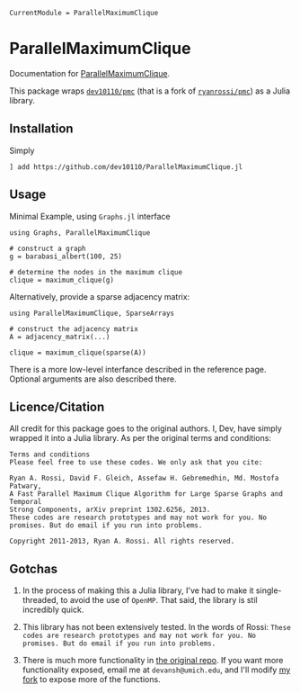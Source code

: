 ```@meta
CurrentModule = ParallelMaximumClique
```

# ParallelMaximumClique

Documentation for [ParallelMaximumClique](https://github.com/dev10110/ParallelMaximumClique.jl).

This package wraps [`dev10110/pmc`](https://github.com/dev10110/pmc) (that is a fork of [`ryanrossi/pmc`](https://github.com/ryanrossi/pmc)) as a Julia library.

## Installation

Simply 
```
] add https://github.com/dev10110/ParallelMaximumClique.jl
```

## Usage

Minimal Example, using `Graphs.jl` interface
```
using Graphs, ParallelMaximumClique

# construct a graph
g = barabasi_albert(100, 25)

# determine the nodes in the maximum clique
clique = maximum_clique(g)
```

Alternatively, provide a sparse adjacency matrix:
```
using ParallelMaximumClique, SparseArrays

# construct the adjacency matrix
A = adjacency_matrix(...)

clique = maximum_clique(sparse(A))
```

There is a more low-level interfance described in the reference page. Optional arguments are also described there. 


## Licence/Citation
All credit for this package goes to the original authors. I, Dev, have simply wrapped it into a Julia library.  As per the original terms and conditions:

```
Terms and conditions
Please feel free to use these codes. We only ask that you cite:

Ryan A. Rossi, David F. Gleich, Assefaw H. Gebremedhin, Md. Mostofa Patwary,  
A Fast Parallel Maximum Clique Algorithm for Large Sparse Graphs and Temporal  
Strong Components, arXiv preprint 1302.6256, 2013.  
These codes are research prototypes and may not work for you. No promises. But do email if you run into problems.

Copyright 2011-2013, Ryan A. Rossi. All rights reserved.
```

## Gotchas

1. In the process of making this a Julia library, I've had to make it single-threaded, to avoid the use of `OpenMP`. That said, the library is stil incredibly quick. 

2. This library has not been extensively tested. In the words of Rossi: `These codes are research prototypes and may not work for you. No promises. But do email if you run into problems.`

3. There is much more functionality in [the original repo](https://github.com/ryanrossi/pmc). If you want more functionality exposed, email me at `devansh@umich.edu`, and I'll modify [my fork](https://github.com/dev10110/pmc) to expose more of the functions. 
